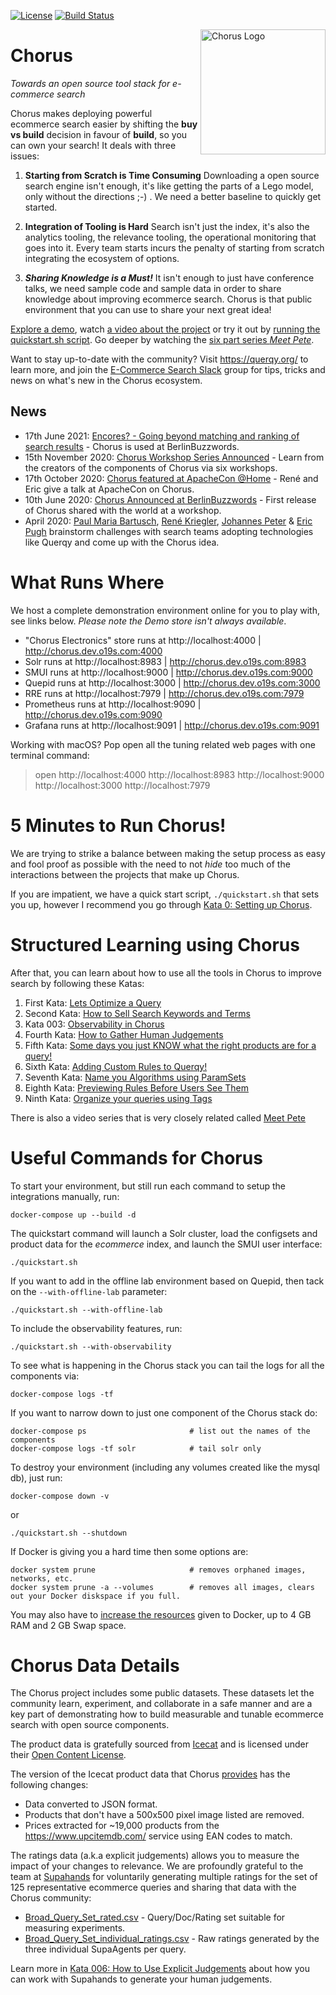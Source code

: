 [![License](https://img.shields.io/badge/License-Apache%202.0-blue.svg)](https://opensource.org/licenses/Apache-2.0)
[![Build Status](https://img.shields.io/endpoint.svg?url=https%3A%2F%2Factions-badge.atrox.dev%2Fquerqy%2Fchorus%2Fbadge%3Fref%3Dmaster&style=flat)](https://actions-badge.atrox.dev/querqy/chorus/goto?ref=master)


<img src="assets/chorus-logo.png" alt="Chorus Logo" title="Chorus: Towards a open stack for ecommerce search" width="200" align="right"/>

Chorus
==========================

*Towards an open source tool stack for e-commerce search*

Chorus makes deploying powerful ecommerce search easier by shifting the **buy vs build** decision in favour of **build**, so you can own your search! It deals with three issues:

1. **Starting from Scratch is Time Consuming** Downloading a open source search engine isn't enough, it's like getting the parts of a Lego model, only without the directions ;-) .  We need a better baseline to quickly get started.  

2. **Integration of Tooling is Hard** Search isn't just the index, it's also the analytics tooling, the relevance tooling, the operational monitoring that goes into it.  Every team starts incurs the penalty of starting from scratch integrating the ecosystem of options.

3. ***Sharing Knowledge is a Must!*** It isn't enough to just have conference talks, we need sample code and sample data in order to share knowledge about improving ecommerce search. Chorus is that public environment that you can use to share your next great idea!


[Explore a demo](https://github.com/querqy/chorus#what-runs-where), watch [a video about the project](https://www.youtube.com/watch?v=aoWx7KJzvCs) or try it out by [running the quickstart.sh script](#5-minutes-to-run-chorus).   Go deeper by watching the [six part series _Meet Pete_](https://opensourceconnections.com/blog/2020/07/07/meet-pete-the-e-commerce-search-product-manager/).

Want to stay up-to-date with the community? Visit https://querqy.org/ to learn more, and join the [E-Commerce Search Slack](https://ecom-search.slack.com/) group for tips, tricks and news on what's new in the Chorus ecosystem.

## News

 * 17th June 2021: [Encores? - Going beyond matching and ranking of search results](https://www.slideshare.net/o19s/encores) - Chorus is used at BerlinBuzzwords.
 * 15th November 2020: [Chorus Workshop Series Announced](https://plainschwarz.com/ps-salon/) - Learn from the creators of the components of Chorus via six workshops.
 * 17th October 2020: [Chorus featured at ApacheCon @Home](https://www.youtube.com/watch?v=NGtmSbOoFjA) - René and Eric give a talk at ApacheCon on Chorus.
 * 10th June 2020: [Chorus Announced at BerlinBuzzwords](https://2020.berlinbuzzwords.de/session/towards-open-source-tool-stack-e-commerce-search) - First release of Chorus shared with the world at a workshop.
 * April 2020: [Paul Maria Bartusch](https://twitter.com/paulbartusch), [René Kriegler](https://twitter.com/renekrie), [Johannes Peter](https://github.com/JohannesDaniel) & [Eric Pugh](https://twitter.com/dep4b) brainstorm challenges with search teams adopting technologies like Querqy and come up with the Chorus idea.



# What Runs Where
We host a complete demonstration environment online for you to play with, see links below.  _Please note the Demo store isn't always available_.

* "Chorus Electronics" store runs at http://localhost:4000  |  http://chorus.dev.o19s.com:4000
* Solr runs at http://localhost:8983 |  http://chorus.dev.o19s.com:8983
* SMUI runs at http://localhost:9000 |  http://chorus.dev.o19s.com:9000
* Quepid runs at http://localhost:3000 |  http://chorus.dev.o19s.com:3000
* RRE runs at http://localhost:7979 |  http://chorus.dev.o19s.com:7979
* Prometheus runs at http://localhost:9090 |  http://chorus.dev.o19s.com:9090
* Grafana runs at http://localhost:9091 |  http://chorus.dev.o19s.com:9091

Working with macOS?   Pop open all the tuning related web pages with one terminal command:
> open http://localhost:4000 http://localhost:8983 http://localhost:9000 http://localhost:3000 http://localhost:7979


# 5 Minutes to Run Chorus!

We are trying to strike a balance between making the setup process as easy and fool proof as possible with the need to not _hide_ too much of the interactions between the projects that make up Chorus.

If you are impatient, we have a quick start script, `./quickstart.sh` that sets you up, however I recommend you go through [Kata 0: Setting up Chorus](katas/000_setting_up_chorus.md).   

# Structured Learning using Chorus

After that, you can learn about how to use all the tools in Chorus to improve search by following these Katas:

1. First Kata: [Lets Optimize a Query](katas/001_optimize_a_query.md)
1. Second Kata: [How to Sell Search Keywords and Terms](katas/002_how_to_sell_search_keywords.md)
1. Kata 003: [Observability in Chorus](katas/003_observability_in_chorus.md)
1. Fourth Kata: [How to Gather Human Judgements](katas/004_gathering_human_judgements.md)
1. Fifth Kata: [Some days you just KNOW what the right products are for a query!](katas/005_curating_specific_products_for_a_query.md)
1. Sixth Kata: [Adding Custom Rules to Querqy!](katas/006_adding_custom_query_rules.md)
1. Seventh Kata: [Name you Algorithms using ParamSets](katas/007_organize_algorithms_using_paramsets.md)
1. Eighth Kata: [Previewing Rules Before Users See Them](katas/008_previewing_your_querqy_rules_in_production.md)
1. Ninth Kata: [Organize your queries using Tags](katas/009_tagging_your_queries.md)

There is also a video series that is very closely related called [Meet Pete](https://opensourceconnections.com/blog/2020/07/07/meet-pete-the-e-commerce-search-product-manager/)



# Useful Commands for Chorus

To start your environment, but still run each command to setup the integrations manually, run:

```
docker-compose up --build -d
```

The quickstart command will launch a Solr cluster, load the configsets and product data for the _ecommerce_ index, and launch the SMUI user interface:

```
./quickstart.sh
```

If you want to add in the offline lab environment based on Quepid, then tack on the `--with-offline-lab` parameter:

```
./quickstart.sh --with-offline-lab
```

To include the observability features, run:

```
./quickstart.sh --with-observability
```

To see what is happening in the Chorus stack you can tail the logs for all the components via:
```
docker-compose logs -tf
```

If you want to narrow down to just one component of the Chorus stack do:
```
docker-compose ps                       # list out the names of the components
docker-compose logs -tf solr            # tail solr only
```

To destroy your environment (including any volumes created like the mysql db), just run:
```
docker-compose down -v
```

or

```
./quickstart.sh --shutdown
```

If Docker is giving you a hard time then some options are:
```
docker system prune                     # removes orphaned images, networks, etc.
docker system prune -a --volumes        # removes all images, clears out your Docker diskspace if you full.
```

You may also have to [increase the resources](./assets/increase_docker_resources.gif) given to Docker, up to 4 GB RAM and 2 GB Swap space.


# Chorus Data Details

The Chorus project includes some public datasets.  These datasets let the community learn, experiment, and collaborate in a safe manner and are a key part of demonstrating how to build measurable and tunable ecommerce search with open source components.

The product data is gratefully sourced from [Icecat](https://icecat.biz/) and is licensed under their [Open Content License](https://iceclog.com/open-content-license-opl/).

The version of the Icecat product data that Chorus [provides](https://querqy.org/datasets/icecat/icecat-products-150k-20200809.tar.gz) has the following changes:
* Data converted to JSON format.
* Products that don't have a 500x500 pixel image listed are removed.
* Prices extracted for ~19,000 products from the https://www.upcitemdb.com/ service using EAN codes to match.

The ratings data (a.k.a explicit judgements) allows you to measure the impact of your changes to relevance.   We are profoundly grateful
to the team at [Supahands](http://www.supahands.com/) for voluntarily generating multiple ratings for the set of 125 representative ecommerce queries and
sharing that data with the Chorus community:
* [Broad_Query_Set_rated.csv](./katas/Broad_Query_Set_rated.csv) - Query/Doc/Rating set suitable for measuring experiments.
* [Broad_Query_Set_individual_ratings.csv](./katas/Broad_Query_Set_individual_ratings.csv) - Raw ratings generated by the three individual SupaAgents per query.

Learn more in [Kata 006: How to Use Explicit Judgements](./katas/something.md) about how you can work with Supahands to generate your human judgements.
